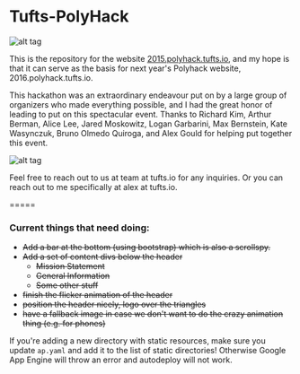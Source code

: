 # Tufts-PolyHack

![alt tag](https://raw.github.com/zfrenchee/Tufts-PolyHack/master/img/Polyhack_with_tufts.png)

This is the repository for the website [2015.polyhack.tufts.io](http://2015.polyhack.tufts.io), and my hope is that it can serve as the basis for next year's Polyhack website, 2016.polyhack.tufts.io.

This hackathon was an extraordinary endeavour put on by a large group of organizers who made everything possible, and I had the great honor of leading to put on this spectacular event. Thanks to Richard Kim, Arthur Berman, Alice Lee, Jared Moskowitz, Logan Garbarini, Max Bernstein, Kate Wasynczuk, Bruno Olmedo Quiroga, and Alex Gould for helping put together this event.

![alt tag](https://raw.github.com/zfrenchee/Tufts-PolyHack/master/img/organizers.png)

Feel free to reach out to us at team at tufts.io for any inquiries. Or you can reach out to me specifically at alex at tufts.io.

=====

### Current things that need doing:
- <s>Add a bar at the bottom (using bootstrap) which is also a scrollspy.</s>
- <s>Add a set of content divs below the header</s>
    * <s>Mission Statement</s>
    * <s>General Information</s>
    * <s>Some other stuff</s>
- <s>finish the flicker animation of the header</s>
- <s>position the header nicely, logo over the triangles</s>
- <s>have a fallback image in case we don't want to do the crazy animation thing (e.g. for phones)</s>

If you're adding a new directory with static resources, make sure you update `ap.yaml` and add it to the list of static directories! Otherwise Google App Engine will throw an error and autodeploy will not work.
